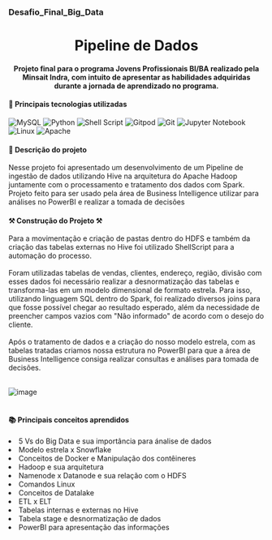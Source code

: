  ### Desafio_Final_Big_Data
 
<h1 align="center"> Pipeline de Dados </h1>
<h4 align="center">Projeto final para o programa Jovens Profissionais BI/BA realizado pela Minsait Indra, com intuito de apresentar as habilidades adquiridas durante a jornada de aprendizado no programa.</h4>
<h4 tabindex="-1" dir="auto">📌 Principais tecnologias utilizadas</h4>

![MySQL](https://img.shields.io/badge/mysql-%2300f.svg?style=for-the-badge&logo=mysql&logoColor=white) ![Python](https://img.shields.io/badge/python-3670A0?style=for-the-badge&logo=python&logoColor=ffdd54) ![Shell Script](https://img.shields.io/badge/shell_script-%23121011.svg?style=for-the-badge&logo=gnu-bash&logoColor=white) ![Gitpod](https://img.shields.io/badge/gitpod-f06611.svg?style=for-the-badge&logo=gitpod&logoColor=white) ![Git](https://img.shields.io/badge/GIT-E44C30?style=for-the-badge&logo=git&logoColor=white) ![Jupyter Notebook](https://img.shields.io/badge/jupyter-%23FA0F00.svg?style=for-the-badge&logo=jupyter&logoColor=white) ![Linux](https://img.shields.io/badge/Linux-FCC624?style=for-the-badge&logo=linux&logoColor=black) ![Apache](https://img.shields.io/badge/apache-%23D42029.svg?style=for-the-badge&logo=apache&logoColor=white)

<h4 tabindex="-1" dir="auto"></a> 📍 Descrição do projeto</h4>

Nesse projeto foi apresentado um desenvolvimento de um Pipeline de ingestão de dados utilizando Hive na arquitetura do Apache Hadoop juntamente com o processamento e tratamento dos dados com Spark. Projeto feito para ser usado pela área de Business Intelligence utilizar para análises no PowerBI e realizar a tomada de decisões


<h4 tabindex="-1" dir="auto">⚒️ Construção do Projeto ⚒️</h4>
Para a movimentação e criação de pastas dentro do HDFS e também da criação das tabelas externas no Hive foi utilizado ShellScript para a automação do processo.
<br></br>
Foram utilizadas tabelas de vendas, clientes, endereço, região, divisão com esses dados foi necessário realizar a desnormatização das tabelas e transforma-las em um modelo dimensional de formato estrela.
Para isso, utilizando linguagem SQL dentro do Spark, foi realizado diversos joins para que fosse possível chegar ao resultado esperado, além da necessidade de preencher campos vazios com "Não informado" de acordo com o desejo do cliente.
<br></br>
Após o tratamento de dados e a criação do nosso modelo estrela, com as tabelas tratadas criamos nossa estrutura no PowerBI para que a área de Business Intelligence consiga realizar consultas e análises para tomada de decisões.
<br></br>

![image](https://user-images.githubusercontent.com/126920974/230743241-db2c1ee3-cc80-432c-9803-c641f210c64f.png)
<br></br>
<h4 tabindex="-1" dir="auto">📚 Principais conceitos aprendidos</h4>
<li> 5 Vs do Big Data e sua importância para ánalise de dados </li>
<li> Modelo estrela x Snowflake </li>
<li> Conceitos de Docker e Manipulação dos contêineres </li>
<li> Hadoop e sua arquitetura </li>
<li> Namenode x Datanode e sua relação com o HDFS </li>
<li> Comandos Linux </li>
<li> Conceitos de Datalake </li>
<li> ETL x ELT </li>
<li> Tabelas internas e externas no Hive </li>
<li> Tabela stage e desnormatização de dados </li>
<li> PowerBI para apresentação das informações </li>

